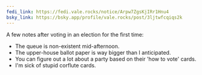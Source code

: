 ```yaml
---
fedi_link: https://fedi.vale.rocks/notice/Arpw7ZgsKjIRr1Hnu4
bsky_link: https://bsky.app/profile/vale.rocks/post/3ljtwfcqiqs2k
---
```


A few notes after voting in an election for the first time:

- The queue is non-existent mid-afternoon.
- The upper-house ballot paper is way bigger than I anticipated.
- You can figure out a lot about a party based on their 'how to vote' cards.
- I'm sick of stupid corflute cards.
